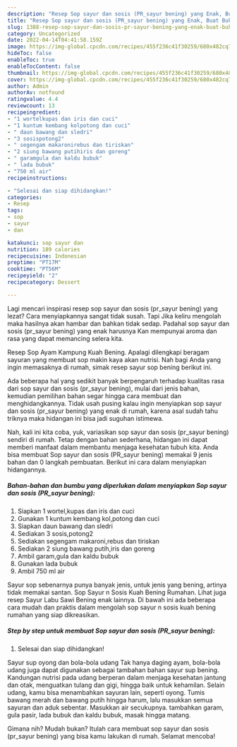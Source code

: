 ```yaml
---
description: "Resep Sop sayur dan sosis (PR_sayur bening) yang Enak, Buat Buka Puasa Bikin Ngiler"
title: "Resep Sop sayur dan sosis (PR_sayur bening) yang Enak, Buat Buka Puasa Bikin Ngiler"
slug: 1388-resep-sop-sayur-dan-sosis-pr-sayur-bening-yang-enak-buat-buka-puasa-bikin-ngiler
category: Uncategorized
date: 2022-04-14T04:41:58.159Z
image: https://img-global.cpcdn.com/recipes/455f236c41f30259/680x482cq70/sop-sayur-dan-sosis-pr_sayur-bening-foto-resep-utama.jpg
hideToc: false
enableToc: true
enableTocContent: false
thumbnail: https://img-global.cpcdn.com/recipes/455f236c41f30259/680x482cq70/sop-sayur-dan-sosis-pr_sayur-bening-foto-resep-utama.jpg
cover: https://img-global.cpcdn.com/recipes/455f236c41f30259/680x482cq70/sop-sayur-dan-sosis-pr_sayur-bening-foto-resep-utama.jpg
author: Admin
authorAv: notfound
ratingvalue: 4.4
reviewcount: 13
recipeingredient:
- "1 wortelkupas dan iris dan cuci"
- "1 kuntum kembang kolpotong dan cuci"
- " daun bawang dan sledri"
- "3 sosispotong2"
- " segengam makaronirebus dan tiriskan"
- "2 siung bawang putihiris dan goreng"
- " garamgula dan kaldu bubuk"
- " lada bubuk"
- "750 ml air"
recipeinstructions:

- "Selesai dan siap dihidangkan!"
categories:
- Resep
tags:
- sop
- sayur
- dan

katakunci: sop sayur dan 
nutrition: 189 calories
recipecuisine: Indonesian
preptime: "PT17M"
cooktime: "PT56M"
recipeyield: "2"
recipecategory: Dessert

---
```



Lagi mencari inspirasi resep sop sayur dan sosis (pr_sayur bening) yang lezat? Cara menyiapkannya sangat tidak susah. Tapi Jika keliru mengolah maka hasilnya akan hambar dan bahkan tidak sedap. Padahal sop sayur dan sosis (pr_sayur bening) yang enak harusnya Kan mempunyai aroma dan rasa yang dapat memancing selera kita.


Resep Sop Ayam Kampung Kuah Bening. Apalagi dilengkapi beragam sayuran yang membuat sop makin kaya akan nutrisi. Nah bagi Anda yang ingin memasaknya di rumah, simak resep sayur sop bening berikut ini.

Ada beberapa hal yang sedikit banyak berpengaruh terhadap kualitas rasa dari sop sayur dan sosis (pr_sayur bening), mulai dari jenis bahan, kemudian pemilihan bahan segar hingga cara membuat dan menghidangkannya. Tidak usah pusing kalau ingin menyiapkan sop sayur dan sosis (pr_sayur bening) yang enak di rumah, karena asal sudah tahu triknya maka hidangan ini bisa jadi suguhan istimewa.


Nah, kali ini kita coba, yuk, variasikan sop sayur dan sosis (pr_sayur bening) sendiri di rumah. Tetap dengan bahan sederhana, hidangan ini dapat memberi manfaat dalam membantu menjaga kesehatan tubuh kita. Anda bisa membuat Sop sayur dan sosis (PR_sayur bening) memakai 9 jenis bahan dan 0 langkah pembuatan. Berikut ini cara dalam menyiapkan hidangannya.

<!--inarticleads1-->

##### Bahan-bahan dan bumbu yang diperlukan dalam menyiapkan Sop sayur dan sosis (PR_sayur bening):

1. Siapkan 1 wortel,kupas dan iris dan cuci
1. Gunakan 1 kuntum kembang kol,potong dan cuci
1. Siapkan  daun bawang dan sledri
1. Sediakan 3 sosis,potong2
1. Sediakan  segengam makaroni,rebus dan tiriskan
1. Sediakan 2 siung bawang putih,iris dan goreng
1. Ambil  garam,gula dan kaldu bubuk
1. Gunakan  lada bubuk
1. Ambil 750 ml air


Sayur sop sebenarnya punya banyak jenis, untuk jenis yang bening, artinya tidak memakai santan. Sop Sayur n Sosis Kuah Bening Rumahan. Lihat juga resep Sayur Labu Sawi Bening enak lainnya. Di bawah ini ada beberapa cara mudah dan praktis dalam mengolah sop sayur n sosis kuah bening rumahan yang siap dikreasikan. 

<!--inarticleads2-->

##### Step by step untuk membuat Sop sayur dan sosis (PR_sayur bening):


1. Selesai dan siap dihidangkan!

Sayur sup oyong dan bola-bola udang Tak hanya daging ayam, bola-bola udang juga dapat digunakan sebagai tambahan bahan sayur sup bening. Kandungan nutrisi pada udang berperan dalam menjaga kesehatan jantung dan otak, menguatkan tulang dan gigi, hingga baik untuk kehamilan. Selain udang, kamu bisa menambahkan sayuran lain, seperti oyong. Tumis bawang merah dan bawang putih hingga harum, lalu masukkan semua sayuran dan aduk sebentar. Masukkan air secukupnya. tambahkan garam, gula pasir, lada bubuk dan kaldu bubuk, masak hingga matang. 

Gimana nih? Mudah bukan? Itulah cara membuat sop sayur dan sosis (pr_sayur bening) yang bisa kamu lakukan di rumah. Selamat mencoba!
